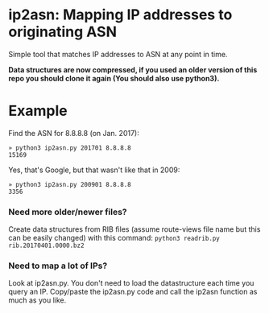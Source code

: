 # ip2asn: Mapping IP addresses to originating ASN
Simple tool that matches IP addresses to ASN at any point in time.

**Data structures are now compressed, if you used an older version of this repo you should clone it again (You should also use python3).**

# Example
Find the ASN for 8.8.8.8 (on Jan. 2017):
```
» python3 ip2asn.py 201701 8.8.8.8
15169
```
Yes, that's Google, but that wasn't like that in 2009:
```
» python3 ip2asn.py 200901 8.8.8.8
3356
```

### Need more older/newer files?
Create data structures from RIB files (assume route-views file name but this can be easily changed) with this command:
``python3 readrib.py rib.20170401.0000.bz2``

### Need to map a lot of IPs?
Look at ip2asn.py. You don't need to load the datastructure each time you query an IP. Copy/paste the ip2asn.py code and call the ip2asn function as much as you like.

